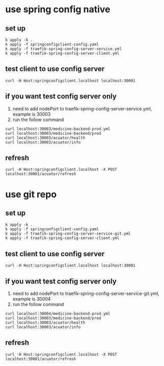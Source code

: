 # use spring config native

## set up
```
k apply -k .
k apply -f springconfigclient-config.yaml
k apply -f traefik-spring-config-server-service.yml
k apply -f traefik-spring-config-server-client.yml
```

<!--
1. k apply -k kustomization.yaml, this command need medicine-backend-prod.yml must be current directory or sub directory
2. the created configMap name is gen-springconfigserver-configmap-k62ctmbh55, need to be specify name
3. config-client need config-server accessible
 -->

## test client to use config server
```
curl -H Host:springconfigclient.localhost localhost:30001
```

## if you want test config server only
1. need to add nodePort to traefik-spring-config-server-service.yml, example is 30003
2. run the follow command
```
curl localhost:30003/medicine-backend-prod.yml
curl localhost:30003/medicine-backend/prod
curl localhost:30003/acuator/health
curl localhost:30003/acuator/info
```

## refresh
```
curl -H Host:springconfigclient.localhost -X POST localhost:30001/acuator/refresh
```

# use git repo

## set up
```
k apply -k .
k apply -f springconfigclient-config.yaml
k apply -f traefik-spring-config-server-service-git.yml
k apply -f traefik-spring-config-server-client.yml
```

<!--
1. k apply -k kustomization.yaml, this command need medicine-backend-prod.yml must be current directory or sub directory
2. the created configMap name is gen-springconfigserver-configmap-k62ctmbh55, need to be specify name
3. config-client need config-server accessible
 -->

## test client to use config server
```
curl -H Host:springconfigclient.localhost localhost:30001
```

## if you want test config server only
1. need to add nodePort to traefik-spring-config-server-service-git.yml, example is 30004
2. run the follow command
```
curl localhost:30004/medicine-backend-prod.yml
curl localhost:30003/medicine-backend/prod
curl localhost:30003/acuator/health
curl localhost:30003/acuator/info
```

## refresh
```
curl -H Host:springconfigclient.localhost -X POST localhost:30001/acuator/refresh
```
